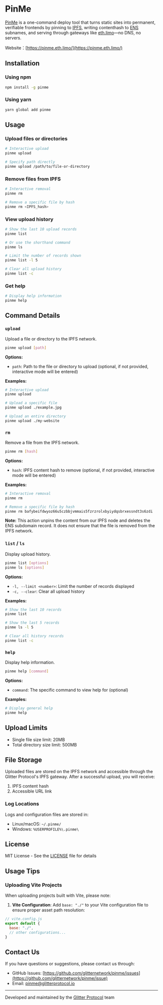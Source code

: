 # PinMe

[PinMe](https://pinme.eth.limo/) is a one-command deploy tool that turns static sites into permanent, verifiable frontends by pinning to [IPFS](https://ipfs.tech/), writing contenthash to [ENS](https://ens.domains/) subnames, and serving through gateways like [eth.limo](https://eth.limo/)—no DNS, no servers.

Website：[https://pinme.eth.limo/](https://pinme.eth.limo/)


## Installation

### Using npm

```bash
npm install -g pinme
```

### Using yarn

```bash
yarn global add pinme
```

## Usage

### Upload files or directories

```bash
# Interactive upload
pinme upload

# Specify path directly
pinme upload /path/to/file-or-directory
```

### Remove files from IPFS

```bash
# Interactive removal
pinme rm

# Remove a specific file by hash
pinme rm <IPFS_hash>
```

### View upload history

```bash
# Show the last 10 upload records
pinme list

# Or use the shorthand command
pinme ls

# Limit the number of records shown
pinme list -l 5

# Clear all upload history
pinme list -c
```

### Get help

```bash
# Display help information
pinme help
```

## Command Details

### `upload`

Upload a file or directory to the IPFS network.

```bash
pinme upload [path]
```

**Options:**
- `path`: Path to the file or directory to upload (optional, if not provided, interactive mode will be entered)

**Examples:**
```bash
# Interactive upload
pinme upload

# Upload a specific file
pinme upload ./example.jpg

# Upload an entire directory
pinme upload ./my-website
```

### `rm`

Remove a file from the IPFS network.

```bash
pinme rm [hash]
```

**Options:**
- `hash`: IPFS content hash to remove (optional, if not provided, interactive mode will be entered)

**Examples:**
```bash
# Interactive removal
pinme rm

# Remove a specific file by hash
pinme rm bafybeifdwyoz66u5czbbjvmmais5fzrzrolxbyiydqsbrxessndt3s6zdi
```

**Note:** This action unpins the content from our IPFS node and deletes the ENS subdomain record. It does not ensure that the file is removed from the IPFS network.

### `list` / `ls`

Display upload history.

```bash
pinme list [options]
pinme ls [options]
```

**Options:**
- `-l, --limit <number>`: Limit the number of records displayed
- `-c, --clear`: Clear all upload history

**Examples:**
```bash
# Show the last 10 records
pinme list

# Show the last 5 records
pinme ls -l 5

# Clear all history records
pinme list -c
```

### `help`

Display help information.

```bash
pinme help [command]
```

**Options:**
- `command`: The specific command to view help for (optional)

**Examples:**
```bash
# Display general help
pinme help
```

## Upload Limits

- Single file size limit: 20MB
- Total directory size limit: 500MB

## File Storage

Uploaded files are stored on the IPFS network and accessible through the Glitter Protocol's IPFS gateway. After a successful upload, you will receive:

1. IPFS content hash
2. Accessible URL link

### Log Locations

Logs and configuration files are stored in:
- Linux/macOS: `~/.pinme/`
- Windows: `%USERPROFILE%\.pinme\`


## License

MIT License - See the [LICENSE](LICENSE) file for details

## Usage Tips

### Uploading Vite Projects

When uploading projects built with Vite, please note:

1. **Vite Configuration**: Add `base: "./"` to your Vite configuration file to ensure proper asset path resolution:

```js
// vite.config.js
export default {
  base: "./",
  // other configurations...
}
```

## Contact Us

If you have questions or suggestions, please contact us through:

- GitHub Issues: [https://github.com/glitternetwork/pinme/issues](https://github.com/glitternetwork/pinme/issue)
- Email: [pinme@glitterprotocol.io](mailto:pinme@glitterprotocol.io)

---

Developed and maintained by the [Glitter Protocol](https://glitterprotocol.io/) team
